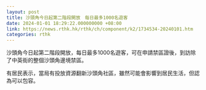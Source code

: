 ```yaml
---
layout: post
title: 沙頭角今日起第二階段開放　每日最多1000名遊客
date: 2024-01-01 18:29:22.000000000 +08:00
link: https://news.rthk.hk/rthk/ch/component/k2/1734534-20240101.htm
categories: rthk
---
```


沙頭角今日起第二階段開放，每日最多1000名遊客，可在申請禁區證後，到訪除了中英街的整個沙頭角邊境禁區。

有居民表示，當局有投放資源翻新沙頭角社區，雖然可能會影響到居民生活，但認為可以包容。
